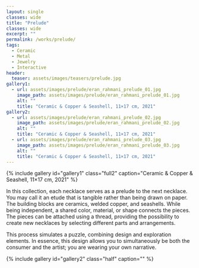 ```yaml
---
layout: single
classes: wide
title: "Prelude"
classes: wide
excerpt: ""
permalink: /works/prelude/
tags:
  - Ceramic
  - Metal
  - Jewelry
  - Interactive
header:
  teaser: assets/images/teasers/prelude.jpg 
gallery1:
  - url: assets/images/prelude/eran_rahmani_prelude_01.jpg
    image_path: assets/images/prelude/eran_rahmani_prelude_01.jpg
    alt: ""
    title: "Ceramic & Copper & Seashell, 11×17 cm, 2021"
gallery2:
  - url: assets/images/prelude/eran_rahmani_prelude_02.jpg
    image_path: assets/images/prelude/eran_rahmani_prelude_02.jpg
    alt: ""
    title: "Ceramic & Copper & Seashell, 11×17 cm, 2021"
  - url: assets/images/prelude/eran_rahmani_prelude_03.jpg
    image_path: assets/images/prelude/eran_rahmani_prelude_03.jpg
    alt: ""
    title: "Ceramic & Copper & Seashell, 11×17 cm, 2021"
---
```


{% include gallery id="gallery1" class="full2" caption="Ceramic & Copper & Seashell, 11×17 cm, 2021" %}

In this collection, each necklace serves as a prelude to the next necklace. You may call it an etude that is tangible rather than being drawn on paper. The building blocks are ceramics, welded copper, and seashells. While being independent, a shared color, material, or shape connects the pieces. The pieces can be attached using a thread, providing the possibility to create new necklaces by selecting different parts and arrangements. 

This process simulates a puzzle, combining design and exploration elements. In essence, this design allows you to simultaneously be both the consumer and the artist; you are wearing your own narrative. 

{% include gallery id="gallery2" class="half" caption="" %}
